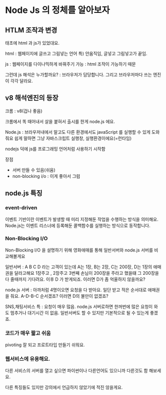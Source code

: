 # Node Js 의 정체를 알아보자

## HTLM 조작과 변경
태초에 html 과 js가 있었대요.

html 
: 웹페이지에 글쓰고 그림넣는 언어
  특) 안움직임, 글넣고 그림넣고가 끝임.

js
: 웹페이지를 다이나믹하게 바꿔주기 가능
: html 조작이 가능하기 때문

그런데 js 해석은 누가할까요? : 브라우저가 담당합니다. 그리고 브라우저마다 쓰는 엔진이 각각 달라요.

## v8 해석엔진의 등장
크롬 : v8(겁나 좋음)

크롬에서 똑 때어내서 살을 붙혀서 출시를 한게 node.js 에요.

Node.js : 브라우저내에서 말고도 다른 환경에서도 javaScript 를 실행할 수 있게 도와줘요
쉽게 말하면 그냥 자바스크립트 실행창, 실행환경이에요(=런타임)

nodejs 덕에 js를 프로그래밍 언어처럼 사용하기 시작함

장점
- 서버 만들 수 있음(쉬움)
- non-blocking i/o : 이게 좋아서 그럼

## node.js 특징
### event-driven
이벤트 기반이란 이벤트가 발생할 때 미리 지정해둔 작업을 수행하는 방식을 의미해요.
Node.js는 이벤트 리스너에 등록해둔 콜백함수를 실행하는 방식으로 동작합니다.
### Non-Blocking I/O
Non-Blocking I/O 을 설명하기 위해 영화애매를 통해 일반서버와 node.js 서버를 비교해볼게요

일반서버
: A B C D 라는 고객이 있는데 A는 1장, B는 2장, C는 200장, D는 1장의 애매권을 달라고해요 1장주고 , 2장주고 
3번째 손님이 200장을 주라고 했을떄 그 200장을 다 줄때까지 기다려요. 이후 D 가 받게되죠. 이러면 D가 좀
억울하지 않을까요?

node.js 서버
: 아까처럼 4명이오면 요청을 다 받아요. 일단 받고 적은 순서대로 애매권을 줘요. A-D-B-C 순서겠죠? 이러면
D의 불만이 없겠죠?

SNS,채팅서비스 특 : 요청이 매우 많음. node.js 서버로하면 한꺼번에 많은 요청이 와도 멈추거나 대기시간
이 없음. 일반서버도 할 수 있지만 기본적으로 될 수 있는게 좋겠죠.

### 코드가 매우 짧고 쉬움
pivoting 잘 되고 프로트타입 만들기 쉬워요.
### 웹서비스에 유용해요.
다른 서비스의 서버를 열고 싶으면 파이썬이나 다른언어도 있으니까 다른것도 함 해보세요.

다른 특징들도 있지만 강의에서 언급하지 않았기에 적진 않을게요.
